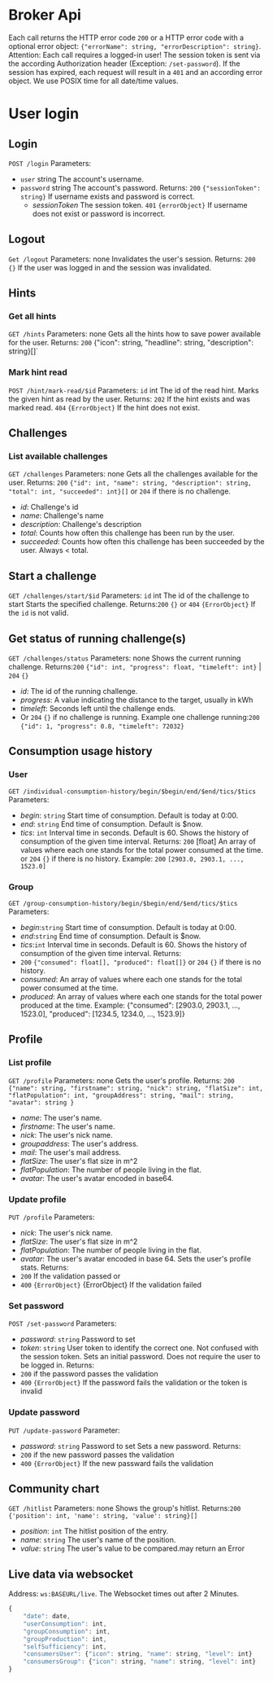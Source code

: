 # Broker Api
Each call returns the HTTP error code `200` or a HTTP error code with a optional error object: `{"errorName": string, "errorDescription": string}`.
Attention: Each call requires a logged-in user! The session token is sent via the according Authorization header (Exception: `/set-password`).
If the session has expired, each request will result in a `401` and an according error object.
We use POSIX time for all date/time values.

# User login
## Login
`POST /login`
Parameters:
- `user` string The account's username.
- `password` string The account's password.
Returns:
`200` `{"sessionToken": string}` If username exists and password is correct.
    -  *sessionToken* The session token.
`401` `{errorObject}` If username does not exist or password is incorrect.

## Logout
`Get /logout`
Parameters: none
Invalidates the user's session.
Returns: `200` `{}` If the user was logged in and the session was invalidated.

## Hints
### Get all hints
`GET /hints`
Parameters: none
Gets all the hints how to save power available for the user.
Returns: `200` {"icon": string, "headline": string, "description": string}[]`

### Mark hint read
`POST /hint/mark-read/$id`
Parameters: `id` int The id of the read hint.
Marks the given hint as read by the user.
Returns: `202` If the hint exists and was marked read.
        `404` `{ErrorObject}` If the hint does not exist.

## Challenges
### List available challenges
`GET /challenges`
Parameters: none
Gets all the challenges available for the user.
Returns: `200` `{"id": int, "name": string, "description": string, "total": int, "succeeded": int}[]` or `204` if there is no challenge.
- *id*: Challenge's id
- *name*: Challenge's name
- *description*: Challenge's description
- *total*: Counts how often this challenge has been run by the user.
- *succeeded*: Counts how often this challenge has been succeeded by the user. Always < total.

## Start a challenge
`GET /challenges/start/$id`
Parameters: `id` int The id of the challenge to start
Starts the specified challenge.
Returns:`200` `{}`
    or `404` `{ErrorObject}` If the `id` is not valid.

## Get status of running challenge(s)
`GET /challenges/status`
Parameters: none
Shows the current running challenge.
Returns:`200` `{"id": int, "progress": float, "timeleft": int}` | `204` `{}`
- *id*: The id of the running challenge.
- *progress*: A value indicating the distance to the target, usually in kWh
- *timeleft*: Seconds left until the challenge ends.
- Or `204` `{}` if no challenge is running.
Example one challenge running:`200` `{"id": 1, "progress": 0.8, "timeleft": 72032}`


## Consumption usage history
### User
`GET /individual-consumption-history/begin/$begin/end/$end/tics/$tics`
Parameters:
- *begin*: `string` Start time of consumption. Default is today at 0:00.
- *end*: `string` End time of consumption. Default is $now.
- *tics*: `int` Interval time in seconds. Default is 60.
Shows the history of consumption of the given time interval.
Returns: `200` [float] An array of values where each one stands for the total power consumed at the time.
         or `204` `{}` if there is no history.
Example: `200` `[2903.0, 2903.1, ..., 1523.0] `

### Group
`GET /group-consumption-history/begin/$begin/end/$end/tics/$tics`
Parameters:
- *begin*:`string` Start time of consumption. Default is today at 0:00.
- *end*:`string` End time of consumption. Default is $now.
- *tics*:`int` Interval time in seconds. Default is 60.
Shows the history of consumption of the given time interval.
Returns:
- `200` `{"consumed": float[], "produced": float[]}` or `204` `{}` if there is no history.
- *consumed*: An array of values where each one stands for the total power consumed at the time.
- *produced*: An array of values where each one stands for the total power produced at the time.
Example: {"consumed": [2903.0, 2903.1, ..., 1523.0], "produced": [1234.5, 1234.0, ..., 1523.9]}

## Profile
### List profile
`GET /profile`
Parameters: none
Gets the user's profile.
Returns: `200` `{"name": string, "firstname": string, "nick": string, "flatSize": int, "flatPopulation": int, "groupAddress": string, "mail": string, "avatar": string }`
- *name*: The user's name.
- *firstname*: The user's name.
- *nick*: The user's nick name.
- *groupaddress*: The user's address.
- *mail*: The user's mail address.
- *flatSize*: The user's flat size in m^2
- *flatPopulation*: The number of people living in the flat.
- *avatar*: The user's avatar encoded in base64.

### Update  profile
`PUT /profile`
Parameters:
- *nick*: The user's nick name.
- *flatSize*: The user's flat size in m^2
- *flatPopulation*: The number of people living in the flat.
- *avatar*: The user's avatar encoded in base 64.
Sets the user's profile stats.
Returns:
- `200` If the validation passed or
- `400` `{ErrorObject}` {ErrorObject} If the validation failed


### Set password
`POST /set-password`
Parameters:
- *password*: `string` Password to set
- *token*: `string` User token to identify the correct one. Not confused with the session token.
Sets an initial password. Does not require the user to be logged in.
Returns:
- `200` if the password passes the validation
- `400` `{ErrorObject}` If the  password fails the validation or the token is invalid

### Update password
`PUT /update-password`
Parameter:
- *password*: `string` Password to set
Sets a new password.
Returns:
- `200` if the new password passes the validation
- `400` `{ErrorObject}` If the new passward fails the validation

## Community chart
`GET /hitlist`
Parameters: none
Shows the group's hitlist.
Returns:`200` `{'position': int, 'name': string, 'value': string}[]`
- *position*: `int` The hitlist position of the entry.
- *name*: `string` The user's name of the position.
- *value*: `string` The user's value to be compared.may return an Error


## Live data via websocket
Address: `ws:BASEURL/live`.
The Websocket times out after 2 Minutes.
```javascript
{
    "date": date,
    "userConsumption": int,
    "groupConsumption": int,
    "groupProduction": int,
    "selfSufficiency": int,
    "consumersUser": {"icon": string, "name": string, "level": int}
    "consumersGroup": {"icon": string, "name": string, "level": int}
}
```
